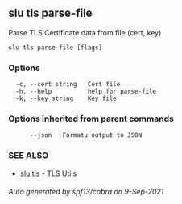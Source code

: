 ## slu tls parse-file

Parse TLS Certificate data from file (cert, key)

```
slu tls parse-file [flags]
```

### Options

```
  -c, --cert string   Cert file
  -h, --help          help for parse-file
  -k, --key string    Key file
```

### Options inherited from parent commands

```
      --json   Formatu output to JSON
```

### SEE ALSO

* [slu tls](slu_tls.md)	 - TLS Utils

###### Auto generated by spf13/cobra on 9-Sep-2021
